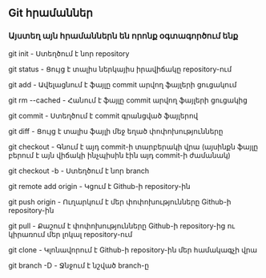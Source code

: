 ## Git հրամաններ
### Այստեղ այն հրամաններն են որոնք օգտագործում ենք

git init - Ստեղծում է նոր repository

git status - Ցույց է տալիս ներկայիս իրավիճակը repository-ում

git add <file> - Ավելացնում է ֆայլը commit արվող ֆայլերի ցուցակում

git rm --cached <file> - Հանում է ֆայլը commit արվող ֆայլերի ցուցակից

git commit - Ստեղծում է commit գրանցված ֆայլերով

git diff <file> - Ցույց է տալիս ֆայլի մեջ եղած փոփոխությունները

git checkout <commit-code> - Գնում է այդ commit-ի տարբերակի վրա (այսինքն ֆայլը բերում է այն վիճակի ինչպիսին էին այդ commit-ի ժամանակ)
  
git checkout -b <new-branch-name> - Ստեղծում է նոր branch

git remote add origin <github-repo-address> - Կցում է Github-ի repository-ին

git push origin <branch-name> - Ուղարկում է մեր փոփոխությունները Github-ի repository-ին

git pull - Քաշում է փոփոխությունները Github-ի repository-ից ու կիրառում մեր լոկալ repository-ում

git clone - Կլոնավորում է Github-ի repository-ին մեր համակագչի վրա

git branch -D <branch-name> - Ջնջում է նշված branch-ը
